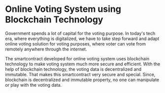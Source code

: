 # Online Voting System using Blockchain Technology
Government spends a lot of capital for the voting purpose. In today's tech era, where everything is digitalized, we have to take step forward and adapt online voting solution for voting purposes, where voter can vote from remotely anywhere through the internet.

The smartcontract developed for online voting system uses blockchain technology to make voting system much more secure and efficient. With the help of blockchain technology, the voting data is decentralized and immutable. That makes this smartcontract very secure and special. Since, blockchain is decentralized and immutable property, no one can manipulate or play with the voting data.

